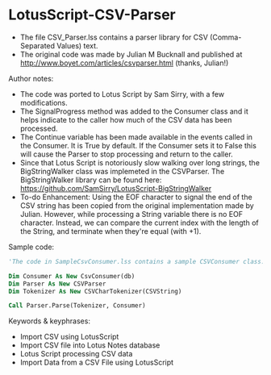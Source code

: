 # LotusScript-CSV-Parser
* The file CSV_Parser.lss contains a parser library for CSV (Comma-Separated Values) text.
* The original code was made by Julian M Bucknall and published at http://www.boyet.com/articles/csvparser.html (thanks, Julian!)

Author notes:
* The code was ported to Lotus Script by Sam Sirry, with a few modifications.
* The SignalProgress method was added to the Consumer class and it helps indicate to the caller how much of the CSV data has been processed.
* The Continue variable has been made available in the events called in the Consumer. It is True by default. If the Consumer sets it to False this will cause the Parser to stop processing and return to the caller.
* Since that Lotus Script is notoriously slow walking over long strings, the BigStringWalker class was implemeted in the CSVParser. The BigStringWalker library can be found here: https://github.com/SamSirry/LotusScript-BigStringWalker
* To-do Enhancement: Using the EOF character to signal the end of the CSV string has been copied from the original implementation made by Julian. However, while processing a String variable there is no EOF character. Instead, we can compare the current index with the length of the String, and terminate when they're equal (with +1).


Sample code:
```vb
'The code in SampleCsvConsumer.lss contains a sample CSVConsumer class.

Dim Consumer As New CsvConsumer(db)
Dim Parser As New CSVParser
Dim Tokenizer As New CSVCharTokenizer(CSVString)

Call Parser.Parse(Tokenizer, Consumer)
```

Keywords & keyphrases:
* Import CSV using LotusScript
* Import CSV file into Lotus Notes database
* Lotus Script processing CSV data
* Import Data from a CSV File using LotusScript

